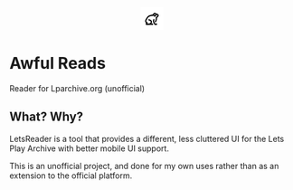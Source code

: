 <p align="center"><img width="40" height="40" src="frog.png"></p>

# Awful Reads
Reader for Lparchive.org (unofficial)

## What? Why?
LetsReader is a tool that provides a different, less cluttered UI for the Lets Play Archive with better mobile UI support.

This is an unofficial project, and done for my own uses rather than as an extension to the official platform.

